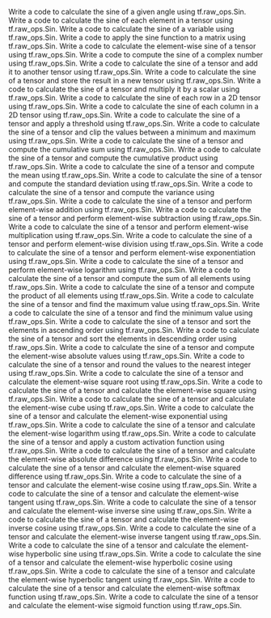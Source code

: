 Write a code to calculate the sine of a given angle using tf.raw_ops.Sin.
Write a code to calculate the sine of each element in a tensor using tf.raw_ops.Sin.
Write a code to calculate the sine of a variable using tf.raw_ops.Sin.
Write a code to apply the sine function to a matrix using tf.raw_ops.Sin.
Write a code to calculate the element-wise sine of a tensor using tf.raw_ops.Sin.
Write a code to compute the sine of a complex number using tf.raw_ops.Sin.
Write a code to calculate the sine of a tensor and add it to another tensor using tf.raw_ops.Sin.
Write a code to calculate the sine of a tensor and store the result in a new tensor using tf.raw_ops.Sin.
Write a code to calculate the sine of a tensor and multiply it by a scalar using tf.raw_ops.Sin.
Write a code to calculate the sine of each row in a 2D tensor using tf.raw_ops.Sin.
Write a code to calculate the sine of each column in a 2D tensor using tf.raw_ops.Sin.
Write a code to calculate the sine of a tensor and apply a threshold using tf.raw_ops.Sin.
Write a code to calculate the sine of a tensor and clip the values between a minimum and maximum using tf.raw_ops.Sin.
Write a code to calculate the sine of a tensor and compute the cumulative sum using tf.raw_ops.Sin.
Write a code to calculate the sine of a tensor and compute the cumulative product using tf.raw_ops.Sin.
Write a code to calculate the sine of a tensor and compute the mean using tf.raw_ops.Sin.
Write a code to calculate the sine of a tensor and compute the standard deviation using tf.raw_ops.Sin.
Write a code to calculate the sine of a tensor and compute the variance using tf.raw_ops.Sin.
Write a code to calculate the sine of a tensor and perform element-wise addition using tf.raw_ops.Sin.
Write a code to calculate the sine of a tensor and perform element-wise subtraction using tf.raw_ops.Sin.
Write a code to calculate the sine of a tensor and perform element-wise multiplication using tf.raw_ops.Sin.
Write a code to calculate the sine of a tensor and perform element-wise division using tf.raw_ops.Sin.
Write a code to calculate the sine of a tensor and perform element-wise exponentiation using tf.raw_ops.Sin.
Write a code to calculate the sine of a tensor and perform element-wise logarithm using tf.raw_ops.Sin.
Write a code to calculate the sine of a tensor and compute the sum of all elements using tf.raw_ops.Sin.
Write a code to calculate the sine of a tensor and compute the product of all elements using tf.raw_ops.Sin.
Write a code to calculate the sine of a tensor and find the maximum value using tf.raw_ops.Sin.
Write a code to calculate the sine of a tensor and find the minimum value using tf.raw_ops.Sin.
Write a code to calculate the sine of a tensor and sort the elements in ascending order using tf.raw_ops.Sin.
Write a code to calculate the sine of a tensor and sort the elements in descending order using tf.raw_ops.Sin.
Write a code to calculate the sine of a tensor and compute the element-wise absolute values using tf.raw_ops.Sin.
Write a code to calculate the sine of a tensor and round the values to the nearest integer using tf.raw_ops.Sin.
Write a code to calculate the sine of a tensor and calculate the element-wise square root using tf.raw_ops.Sin.
Write a code to calculate the sine of a tensor and calculate the element-wise square using tf.raw_ops.Sin.
Write a code to calculate the sine of a tensor and calculate the element-wise cube using tf.raw_ops.Sin.
Write a code to calculate the sine of a tensor and calculate the element-wise exponential using tf.raw_ops.Sin.
Write a code to calculate the sine of a tensor and calculate the element-wise logarithm using tf.raw_ops.Sin.
Write a code to calculate the sine of a tensor and apply a custom activation function using tf.raw_ops.Sin.
Write a code to calculate the sine of a tensor and calculate the element-wise absolute difference using tf.raw_ops.Sin.
Write a code to calculate the sine of a tensor and calculate the element-wise squared difference using tf.raw_ops.Sin.
Write a code to calculate the sine of a tensor and calculate the element-wise cosine using tf.raw_ops.Sin.
Write a code to calculate the sine of a tensor and calculate the element-wise tangent using tf.raw_ops.Sin.
Write a code to calculate the sine of a tensor and calculate the element-wise inverse sine using tf.raw_ops.Sin.
Write a code to calculate the sine of a tensor and calculate the element-wise inverse cosine using tf.raw_ops.Sin.
Write a code to calculate the sine of a tensor and calculate the element-wise inverse tangent using tf.raw_ops.Sin.
Write a code to calculate the sine of a tensor and calculate the element-wise hyperbolic sine using tf.raw_ops.Sin.
Write a code to calculate the sine of a tensor and calculate the element-wise hyperbolic cosine using tf.raw_ops.Sin.
Write a code to calculate the sine of a tensor and calculate the element-wise hyperbolic tangent using tf.raw_ops.Sin.
Write a code to calculate the sine of a tensor and calculate the element-wise softmax function using tf.raw_ops.Sin.
Write a code to calculate the sine of a tensor and calculate the element-wise sigmoid function using tf.raw_ops.Sin.